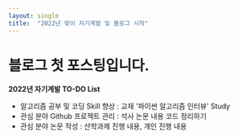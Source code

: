```yaml
---
layout: single
title:  "2022년 맞이 자기계발 및 블로그 시작"
---
```


# 블로그 첫 포스팅입니다.

**2022년 자기계발 TO-DO List**
- 알고리즘 공부 및 코딩 Skill 향상
  : 교재 '파이썬 알고리즘 인터뷰' Study
- 관심 분야 Github 프로젝트 관리
  : 석사 논문 내용 코드 정리하기
- 관심 분야 논문 작성
  : 산학과제 진행 내용, 개인 진행 내용

